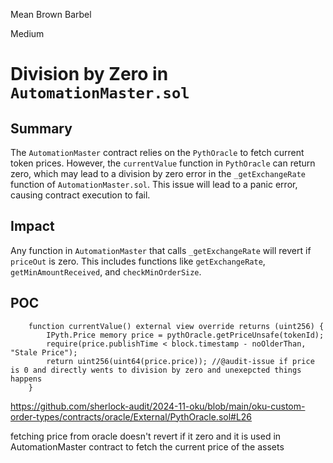 Mean Brown Barbel

Medium

# Division by Zero in `AutomationMaster.sol`


## Summary

The `AutomationMaster` contract relies on the `PythOracle` to fetch current token prices. However, the `currentValue` function in `PythOracle` can return zero, which may lead to a division by zero error in the `_getExchangeRate` function of `AutomationMaster.sol`. This issue will  lead to a panic error, causing contract execution to fail.

## Impact
 Any function in `AutomationMaster` that calls `_getExchangeRate` will revert if `priceOut` is zero. This includes functions like `getExchangeRate`, `getMinAmountReceived`, and `checkMinOrderSize`.

## POC

```solidity
    function currentValue() external view override returns (uint256) {
        IPyth.Price memory price = pythOracle.getPriceUnsafe(tokenId);
        require(price.publishTime < block.timestamp - noOlderThan, "Stale Price");
        return uint256(uint64(price.price)); //@audit-issue if price is 0 and directly wents to division by zero and unexepcted things happens
    }
```
https://github.com/sherlock-audit/2024-11-oku/blob/main/oku-custom-order-types/contracts/oracle/External/PythOracle.sol#L26

fetching price from oracle doesn't revert if it zero and it is used in AutomationMaster contract to fetch the current price of the assets




